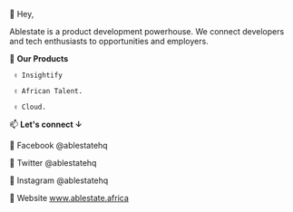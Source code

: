 👋 Hey,

Ablestate is a product development powerhouse. We connect developers and tech enthusiasts to opportunities and employers.

  💞️ **Our Products**
  
     ✌️ Insightify
     
     ✌️ African Talent. 
     
     ✌️ Cloud. 
📫 **Let's connect ↓**

  🤗 Facebook @ablestatehq
  
  🤗 Twitter @ablestatehq
  
  🤗 Instagram @ablestatehq
  
  🤗 Website www.ablestate.africa

